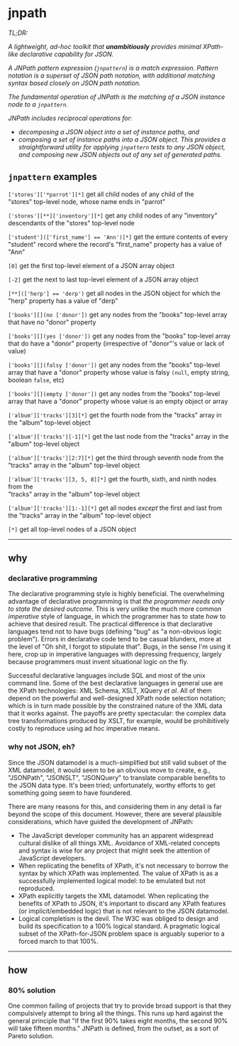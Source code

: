 # jnpath
_TL;DR:_ 

_A lightweight, ad-hoc toolkit that **unambitiously** provides minimal XPath-like declarative capability for JSON._

_A JNPath pattern expression (`jnpattern`) is a match expression. Pattern notation is a superset of JSON path notation, with additional matching syntax based closely on JSON path notation._

_The fundamental operation of JNPath is the matching of a JSON instance node to a `jnpattern`._

_JNPath includes reciprocal operations for:_
 - _decomposing a JSON object into a set of instance paths, and_
 - _composing a set of instance paths into a JSON object._
_This provides a straightforward utility for applying `jnpattern` tests to any JSON object, and composing new JSON objects out of any set of generated paths._

## `jnpattern` examples

`['stores']['*parrot'][*]`                  get all child nodes of any child of the  
                                            "stores" top-level node, whose name ends
                                            in "parrot"

`['stores'][**]['inventory'][*]`            get any child nodes of any "inventory"   
                                            descendants of the "stores" top-level node

`['student'](['first_name'] == 'Ann')[*]`   get the enture contents of every "student"
                                            record where the record's "first_name"
                                            property has a value of "Ann"

`[0]`                                       get the first top-level element of a JSON
                                            array object

`[-2]`                                      get the next to last top-level element
                                            of a JSON array object

`[**](['herp'] == 'derp')`                  get all nodes in the JSON object for
                                            which the "herp" property has a value
                                            of "derp"

`['books'][](no ['donor'])`                 get any nodes from the "books" top-level
                                            array that have no "donor" property

`['books'][](yes ['donor'])`                get any nodes from the "books" top-level
                                            array that do have a "donor" property
                                            (irrespective of "donor"'s value or
                                            lack of value)

`['books'][](falsy ['donor'])`              get any nodes from the "books" top-level
                                            array that have a "donor" property whose
                                            value is falsy `(null`, empty string,
                                            boolean `false`, etc)

`['books'][](empty ['donor'])`              get any nodes from the "books" top-level
                                            array that have a "donor" property whose
                                            value is an empty object or array

`['album']['tracks'][3][*]`                 get the fourth node from the "tracks" array 
                                            in the "album" top-level object

`['album']['tracks'][-1][*]`                get the last node from the "tracks" array
                                            in the "album" top-level object

`['album']['tracks'][2:7][*]`               get the third through seventh node from the  
                                            "tracks" array in the "album" top-level object

`['album']['tracks'][3, 5, 8][*]`           get the fourth, sixth, and ninth nodes from the  
                                            "tracks" array in the "album" top-level object

`['album']['tracks'][1:-1][*]`              get all nodes _except_ the first and last from
                                            the "tracks" array in the "album" top-level
                                            object

`[*]`                                       get all top-level nodes of a JSON object

----
## why
### declarative programming
The declarative programming style is highly beneficial. The overwhelming advantage of declarative programming is that _the programmer needs only to state the desired outcome._ This is very unlike the much more common _imperative_ style of language, in which the programmer has to state _how_ to achieve that desired result. The practical difference is that declarative languages tend not to have bugs (defining "bug" as "a non-obvious logic problem"). Errors in declarative code tend to be casual blunders, more at the level of "Oh shit, I forgot to stipulate that". Bugs, in the sense I'm using it here, crop up in imperative languages with depressing frequency, largely because programmers must invent situational logic on the fly.

Successful declarative languages include SQL and most of the unix command line. Some of the best declarative languages in general use are the XPath technologies: XML Schema, XSLT, XQuery _et al_. All of them depend on the powerful and well-designed XPath node selection notation; which is in turn made possible by the constrained nature of the XML data that it works against. The payoffs are pretty spectacular: the complex data tree transformations produced by XSLT, for example, would be prohibitively costly to reproduce using ad hoc imperative means.

### why not JSON, eh?
Since the JSON datamodel is a much-simplified but still valid subset of the XML datamodel, it would seem to be an obvious move to create, e.g., "JSONPath", "JSONSLT", "JSONQuery" to translate comparable benefits to the JSON data type. It's been tried; unfortunately, worthy efforts to get something going seem to have foundered.

There are many reasons for this, and considering them in any detail is far beyond the scope of this document. However, there are several plausible considerations, which have guided the development of JNPath:

 - The JavaScript developer community has an apparent widespread cultural dislike of all things XML. Avoidance of XML-related concepts and syntax is wise for any project that might seek the attention of JavaScript developers.
 - When replicating the benefits of XPath, it's not necessary to borrow the syntax by which XPath was implemented. The value of XPath is as a successfully implemented logical model: to be emulated but not reproduced.
 - XPath explicitly targets the XML datamodel. When replicating the benefits of XPath to JSON, it's important to discard any XPath features (or implicit/embedded logic) that is not relevant to the JSON datamodel.
 - Logical completism is the devil. The W3C was obliged to design and build its specification to a 100% logical standard. A pragmatic logical subset of the XPath-for-JSON problem space is arguably superior to a forced march to that 100%.

----
## how

### 80% solution
One common failing of projects that try to provide broad support is that they compulsively attempt to bring all the things. This runs up hard against the general principle that "if the first 90% takes eight months, the second 90% will take fifteen months." JNPath is defined, from the outset, as a sort of Pareto solution.



